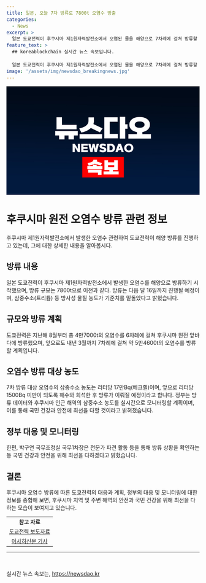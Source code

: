 ```yaml
---
title: 일본, 오늘 7차 방류로 7800t 오염수 방출
categories:
  - News
excerpt: >
  일본 도쿄전력이 후쿠시마 제1원자력발전소에서 오염된 물을 해양으로 7차례에 걸쳐 방류할 계획을 밝혔다. 방류 규모는 7800t으로, 방사성 물질 농도는 기준치를 밑돌았다고 주장했다. 정부는 방류 데이터를 모니터링하며 국민 건강과 안전을 보장할 방침이라고 밝혔다. 전문가 파견과 방류 상황 확인을 통해 국민 건강과 안전을 최우선으로 할 것을 약속했다.
feature_text: >
  ## koreablockchain 실시간 뉴스 속보입니다.

  일본 도쿄전력이 후쿠시마 제1원자력발전소에서 오염된 물을 해양으로 7차례에 걸쳐 방류할 계획을 밝혔다. 방류 규모는 7800t으로, 방사성 물질 농도는 기준치를 밑돌았다고 주장했다. 정부는 방류 데이터를 모니터링하며 국민 건강과 안전을 보장할 방침이라고 밝혔다. 전문가 파견과 방류 상황 확인을 통해 국민 건강과 안전을 최우선으로 할 것을 약속했다.
image: '/assets/img/newsdao_breakingnews.jpg'
---
```


<p><img src="/assets/img/newsdao_breakingnews.jpg" alt="koreablockchain 속보" /></p>

<h1>후쿠시마 원전 오염수 방류 관련 정보</h1>

<p data-ke-size="size16">후쿠시마 제1원자력발전소에서 발생한 오염수 관련하여 도쿄전력이 해양 방류를 진행하고 있는데, 그에 대한 상세한 내용을 알아봅시다.</p>

<h2 data-ke-size="size26">방류 내용</h2>

<p>일본 도쿄전력이 후쿠시마 제1원자력발전소에서 발생한 오염수를 해양으로 방류하기 시작했으며, 방류 규모는 7800t으로 이전과 같다. 방류는 다음 달 16일까지 진행될 예정이며, 삼중수소(트리튬) 등 방사성 물질 농도가 기준치를 밑돌았다고 밝혔습니다.</p>

<h2 data-ke-size="size26">규모와 방류 계획</h2>

<p>도쿄전력은 지난해 8월부터 총 4만7000t의 오염수를 6차례에 걸쳐 후쿠시마 원전 앞바다에 방류했으며, 앞으로도 내년 3월까지 7차례에 걸쳐 약 5만4600t의 오염수를 방류할 계획입니다.</p>

<h2 data-ke-size="size26">오염수 방류 대상 농도</h2>

<p>7차 방류 대상 오염수의 삼중수소 농도는 리터당 17만Bq(베크렐)이며, 앞으로 리터당 1500Bq 미만이 되도록 해수와 희석한 후 방류가 이뤄질 예정이라고 합니다. 정부는 방류 데이터와 후쿠시마 인근 해역의 삼중수소 농도를 실시간으로 모니터링할 계획이며, 이를 통해 국민 건강과 안전에 최선을 다할 것이라고 밝혀졌습니다.</p>

<h2 data-ke-size="size26">정부 대응 및 모니터링</h2>

<p>한편, 박구연 국무조정실 국무1차장은 전문가 파견 활동 등을 통해 방류 상황을 확인하는 등 국민 건강과 안전을 위해 최선을 다하겠다고 밝혔습니다.</p>

<h2 data-ke-size="size26">결론</h2>

<p>후쿠시마 오염수 방류에 따른 도쿄전력의 대응과 계획, 정부의 대응 및 모니터링에 대한 정보를 종합해 보면, 후쿠시마 지역 및 주변 해역의 안전과 국민 건강을 위해 최선을 다하는 모습이 보여지고 있습니다.</p>

<table>
  <tr>
    <td style="text-align: center; height: 17px;"><b>참고 자료</b></td>
  </tr>
  <tr>
    <td style="text-align: center; height: 17px;"><a href="https://www.google.com">도쿄전력 보도자료</a></td>
  </tr>
  <tr>
    <td style="text-align: center; height: 17px;"><a href="https://www.nature.com">아사히신문 기사</a></td>
  </tr>
</table>

<hr>

<p data-ke-size="size16">&nbsp;</p>
실시간 뉴스 속보는, <a href="https://newsdao.kr" rel="dofollow">https://newsdao.kr</a>


